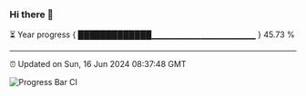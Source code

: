 ### Hi there 👋

⏳ Year progress { █████████████▁▁▁▁▁▁▁▁▁▁▁▁▁▁▁▁▁ } 45.73 %

---

⏰ Updated on Sun, 16 Jun 2024 08:37:48 GMT

![Progress Bar CI](https://github.com/IshwaranRudhara/GIT-ACTION/workflows/Progress%20Bar%20CI/badge.svg)
